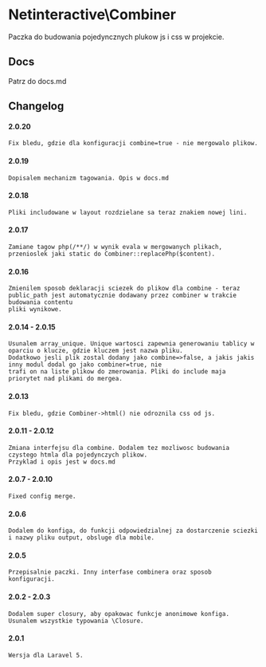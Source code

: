 Netinteractive\Combiner
=======================

Paczka do budowania pojedyncznych plukow js i css w projekcie.

## Docs

Patrz do docs.md


## Changelog

#### 2.0.20
    Fix bledu, gdzie dla konfiguracji combine=true - nie mergowalo plikow.
    
#### 2.0.19
    Dopisalem mechanizm tagowania. Opis w docs.md

#### 2.0.18
    Pliki includowane w layout rozdzielane sa teraz znakiem nowej lini.

#### 2.0.17
    Zamiane tagow php(/**/) w wynik evala w mergowanych plikach, przenioslek jaki static do Combiner::replacePhp($content).

#### 2.0.16
    Zmienilem sposob deklaracji sciezek do plikow dla combine - teraz public_path jest automatycznie dodawany przez combiner w trakcie budowania contentu
    pliki wynikowe.

#### 2.0.14 - 2.0.15
    Usunalem array_unique. Unique wartosci zapewnia generowaniu tablicy w oparciu o klucze, gdzie kluczem jest nazwa pliku.
    Dodatkowo jesli plik zostal dodany jako combine=>false, a jakis jakis inny modul dodal go jako combiner=true, nie
    trafi on na liste plikow do zmerowania. Pliki do include maja priorytet nad plikami do mergea.

#### 2.0.13
    Fix bledu, gdzie Combiner->html() nie odroznila css od js.

#### 2.0.11 - 2.0.12
    Zmiana interfejsu dla combine. Dodalem tez mozliwosc budowania czystego htmla dla pojedynczych plikow.
    Przyklad i opis jest w docs.md

#### 2.0.7 - 2.0.10
    Fixed config merge.

#### 2.0.6
    Dodalem do konfiga, do funkcji odpowiedzialnej za dostarczenie sciezki i nazwy pliku output, obsluge dla mobile.

#### 2.0.5
    Przepisalnie paczki. Inny interfase combinera oraz sposob konfiguracji.

#### 2.0.2 - 2.0.3
    Dodalem super closury, aby opakowac funkcje anonimowe konfiga.
    Usunalem wszystkie typowania \Closure.

#### 2.0.1
    Wersja dla Laravel 5.

